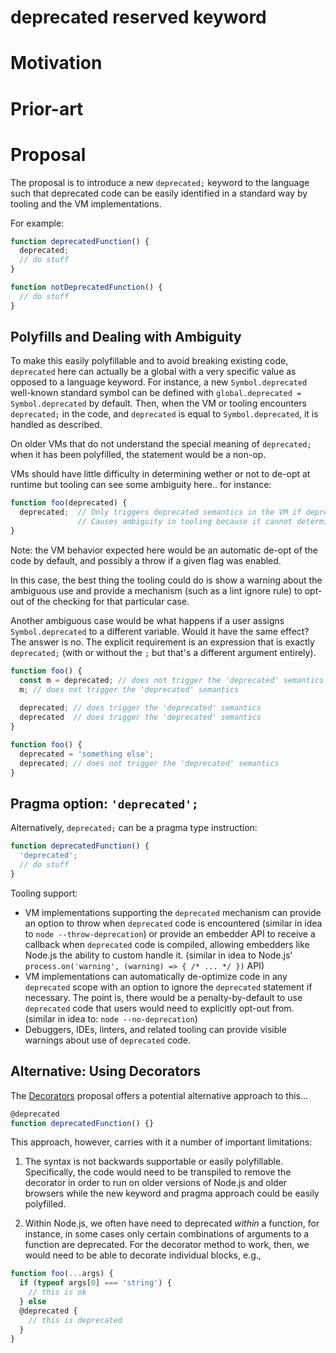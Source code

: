 # deprecated reserved keyword

# Motivation

# Prior-art

# Proposal

The proposal is to introduce a new `deprecated;` keyword to the language such that
deprecated code can be easily identified in a standard way by tooling and the VM
implementations.

For example:

```js
function deprecatedFunction() {
  deprecated;
  // do stuff
}

function notDeprecatedFunction() {
  // do stuff
}
```

## Polyfills and Dealing with Ambiguity

To make this easily polyfillable and to avoid breaking existing code, `deprecated`
here can actually be a global with a very specific value as opposed to a language
keyword. For instance, a new `Symbol.deprecated` well-known standard symbol can
be defined with `global.deprecated = Symbol.deprecated` by default. Then, when
the VM or tooling encounters `deprecated;` in the code, and `deprecated` is equal
to `Symbol.deprecated`, it is handled as described.

On older VMs that do not understand the special meaning of `deprecated;` when it has
been polyfilled, the statement would be a non-op.

VMs should have little difficulty in determining wether or not to de-opt at runtime
but tooling can see some ambiguity here.. for instance:

```js
function foo(deprecated) {
  deprecated;  // Only triggers deprecated semantics in the VM if deprecated === Symbol.deprecated
               // Causes ambiguity in tooling because it cannot determine reliably if deprecated === Symbol.deprecated
}
```

Note: the VM behavior expected here would be an automatic de-opt of the code by default,
and possibly a throw if a given flag was enabled.

In this case, the best thing the tooling could do is show a warning about the
ambiguous use and provide a mechanism (such as a lint ignore rule) to opt-out
of the checking for that particular case.

Another ambiguous case would be what happens if a user assigns `Symbol.deprecated`
to a different variable. Would it have the same effect? The answer is no. The
explicit requirement is an expression that is exactly `deprecated;` (with or without
the `;` but that's a different argument entirely).

```js
function foo() {
  const m = deprecated; // does not trigger the 'deprecated' semantics
  m; // does not trigger the 'deprecated' semantics
  
  deprecated; // does trigger the 'deprecated' semantics
  deprecated  // does trigger the 'deprecated' semantics
}

function foo() {
  deprecated = 'something else';
  deprecated; // does not trigger the 'deprecated' semantics
}
```

## Pragma option: `'deprecated';`

Alternatively, `deprecated;` can be a pragma type instruction:

```js
function deprecatedFunction() {
  'deprecated';
  // do stuff
}
```

Tooling support:

* VM implementations supporting the `deprecated` mechanism can provide an option to
  throw when `deprecated` code is encountered (similar in idea to `node --throw-deprecation`)
  or provide an embedder API to receive a callback when `deprecated` code is compiled, allowing
  embedders like Node.js the ability to custom handle it. (similar in idea to
  Node.js' `process.on('warning', (warning) => { /* ... */ })` API)
* VM implementations can automatically de-optimize code in any `deprecated` scope with
  an option to ignore the `deprecated` statement if necessary. The point is, there would
  be a penalty-by-default to use `deprecated` code that users would need to explicitly
  opt-out from. (similar in idea to: `node --no-deprecation`)
* Debuggers, IDEs, linters, and related tooling can provide visible warnings about
  use of `deprecated` code.
  
## Alternative: Using Decorators

The [Decorators](https://github.com/tc39/proposal-decorators) proposal offers a potential
alternative approach to this...
  
```js
@deprecated
function deprecatedFunction() {}
```

This approach, however, carries with it a number of important limitations:

1. The syntax is not backwards supportable or easily polyfillable. Specifically, the code would
   need to be transpiled to remove the decorator in order to run on older versions of Node.js and
   older browsers while the new keyword and pragma approach could be easily polyfilled.

2. Within Node.js, we often have need to deprecated *within* a function, for instance, in some
   cases only certain combinations of arguments to a function are deprecated. For the decorator
   method to work, then, we would need to be able to decorate individual blocks, e.g.,
   
```js
function foo(...args) {
  if (typeof args[0] === 'string') {
    // this is ok
  } else
  @deprecated {
    // this is deprecated  
  }
}
```

